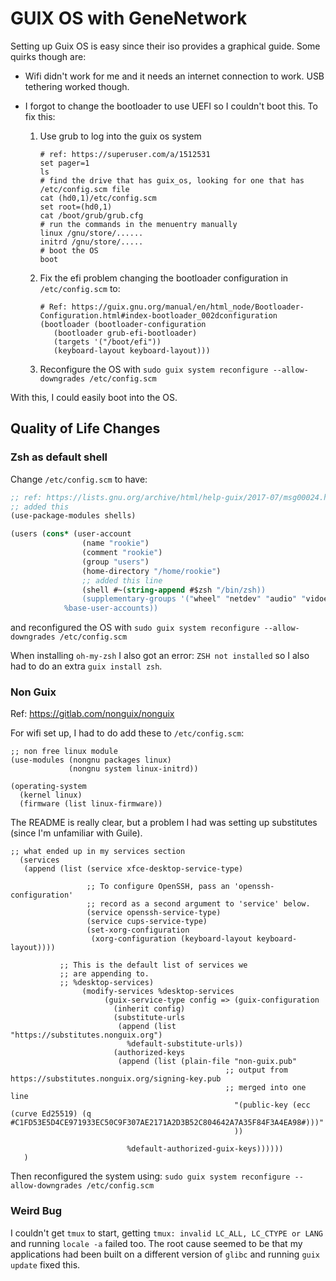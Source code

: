 # GUIX OS with GeneNetwork

Setting up Guix OS is easy since their iso provides a graphical guide. Some
quirks though are:

- Wifi didn't work for me and it needs an internet connection to work. USB
tethering worked though.
- I forgot to change the bootloader to use UEFI so I couldn't boot this. To fix
  this:

  1. Use grub to log into the guix os system
      ```
      # ref: https://superuser.com/a/1512531
      set pager=1
      ls
      # find the drive that has guix_os, looking for one that has /etc/config.scm file
      cat (hd0,1)/etc/config.scm
      set root=(hd0,1)
      cat /boot/grub/grub.cfg
      # run the commands in the menuentry manually
      linux /gnu/store/......
      initrd /gnu/store/.....
      # boot the OS
      boot
      ```
  2. Fix the efi problem changing the bootloader configuration in
     `/etc/config.scm` to:
       ```
       # Ref: https://guix.gnu.org/manual/en/html_node/Bootloader-Configuration.html#index-bootloader_002dconfiguration
       (bootloader (bootloader-configuration
          (bootloader grub-efi-bootloader)
          (targets '("/boot/efi"))
          (keyboard-layout keyboard-layout)))
       ```
  3. Reconfigure the OS with `sudo guix system reconfigure --allow-downgrades /etc/config.scm`

With this, I could easily boot into the OS.

## Quality of Life Changes

### Zsh as default shell

Change `/etc/config.scm` to have:

```guile
;; ref: https://lists.gnu.org/archive/html/help-guix/2017-07/msg00024.html
;; added this
(use-package-modules shells)

(users (cons* (user-account
                (name "rookie")
                (comment "rookie")
                (group "users")
                (home-directory "/home/rookie")
                ;; added this line
                (shell #~(string-append #$zsh "/bin/zsh))
                (supplementary-groups '("wheel" "netdev" "audio" "vidoe")))
            %base-user-accounts))
```

and reconfigured the OS with `sudo guix system reconfigure --allow-downgrades /etc/config.scm`

When installing `oh-my-zsh` I also got an error: `ZSH not installed` so I also
had to do an extra `guix install zsh`.

### Non Guix
Ref: https://gitlab.com/nonguix/nonguix

For wifi set up, I had to do add these to `/etc/config.scm`:

```
;; non free linux module
(use-modules (nongnu packages linux)
             (nongnu system linux-initrd))

(operating-system
  (kernel linux)
  (firmware (list linux-firmware))
```

The README is really clear, but a problem I had was setting up substitutes
(since I'm unfamiliar with Guile). 

```
;; what ended up in my services section
  (services
   (append (list (service xfce-desktop-service-type)

                 ;; To configure OpenSSH, pass an 'openssh-configuration'
                 ;; record as a second argument to 'service' below.
                 (service openssh-service-type)
                 (service cups-service-type)
                 (set-xorg-configuration
                  (xorg-configuration (keyboard-layout keyboard-layout))))

           ;; This is the default list of services we
           ;; are appending to.
           ;; %desktop-services)
                (modify-services %desktop-services
                     (guix-service-type config => (guix-configuration
                       (inherit config)
                       (substitute-urls
                        (append (list "https://substitutes.nonguix.org")
                          %default-substitute-urls))
                       (authorized-keys
                        (append (list (plain-file "non-guix.pub"
                                                ;; output from https://substitutes.nonguix.org/signing-key.pub
                                                ;; merged into one line
                                                  "(public-key (ecc (curve Ed25519) (q #C1FD53E5D4CE971933EC50C9F307AE2171A2D3B52C804642A7A35F84F3A4EA98#)))"
                                                  ))

                          %default-authorized-guix-keys))))))
   )

```


Then reconfigured the system using: `sudo guix system reconfigure --allow-downgrades /etc/config.scm`


### Weird Bug

I couldn't get `tmux` to start, getting `tmux: invalid LC_ALL, LC_CTYPE or LANG`
and running `locale -a` failed too. The root cause seemed to be that my
applications had been built on a different version of `glibc` and running `guix
update` fixed this.

